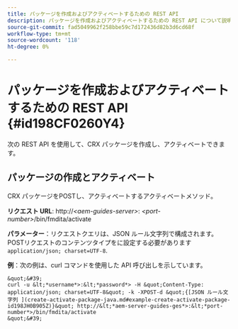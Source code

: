 ```yaml
---
title: パッケージを作成およびアクティベートするための REST API
description: パッケージを作成およびアクティベートするための REST API について説明します。
source-git-commit: fad5049962f258bbe59c7d172436d82b3d6cd68f
workflow-type: tm+mt
source-wordcount: '118'
ht-degree: 0%

---
```



# パッケージを作成およびアクティベートするための REST API {#id198CF0260Y4}

次の REST API を使用して、CRX パッケージを作成し、アクティベートできます。

## パッケージの作成とアクティベート

CRX パッケージをPOSTし、アクティベートするアクティベートメソッド。

**リクエスト URL**: http://*&lt;aem-guides-server>*: *&lt;port-number>*/bin/fmdita/activate

**パラメーター**：リクエストクエリは、JSON ルール文字列で構成されます。 POSTリクエストのコンテンツタイプをに設定する必要があります `application/json; charset=UTF-8`.

**例**：次の例は、curl コマンドを使用した API 呼び出しを示しています。

    &quot;&#39;
    curl -u &lt;*username*>:&lt;*password*> -H &quot;Content-Type: application/json; charset=UTF-8&quot; -k -XPOST-d &quot;{[JSON ルール文字列 ](create-activate-package-java.md#example-create-activate-package-id198JH0B905Z)}&quot; http://&lt;*aem-server-guides-ges*>:&lt;*port-number*>/bin/fmdita/activate
    &quot;&#39;
